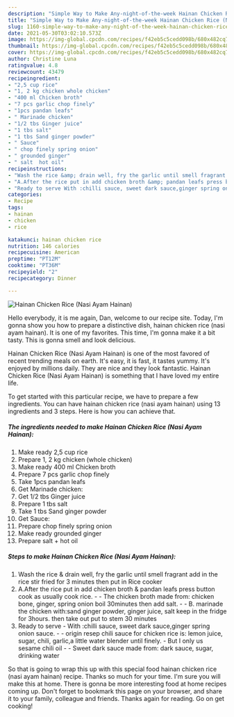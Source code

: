 ```yaml
---
description: "Simple Way to Make Any-night-of-the-week Hainan Chicken Rice (Nasi Ayam Hainan)"
title: "Simple Way to Make Any-night-of-the-week Hainan Chicken Rice (Nasi Ayam Hainan)"
slug: 1160-simple-way-to-make-any-night-of-the-week-hainan-chicken-rice-nasi-ayam-hainan
date: 2021-05-30T03:02:10.573Z
image: https://img-global.cpcdn.com/recipes/f42eb5c5cedd098b/680x482cq70/hainan-chicken-rice-nasi-ayam-hainan-recipe-main-photo.jpg
thumbnail: https://img-global.cpcdn.com/recipes/f42eb5c5cedd098b/680x482cq70/hainan-chicken-rice-nasi-ayam-hainan-recipe-main-photo.jpg
cover: https://img-global.cpcdn.com/recipes/f42eb5c5cedd098b/680x482cq70/hainan-chicken-rice-nasi-ayam-hainan-recipe-main-photo.jpg
author: Christine Luna
ratingvalue: 4.8
reviewcount: 43479
recipeingredient:
- "2,5 cup rice"
- "1, 2 kg chicken whole chicken"
- "400 ml Chicken broth"
- "7 pcs garlic chop finely"
- "1pcs pandan leafs"
- " Marinade chicken"
- "1/2 tbs Ginger juice"
- "1 tbs salt"
- "1 tbs Sand ginger powder"
- " Sauce"
- " chop finely spring onion"
- " grounded ginger"
- " salt  hot oil"
recipeinstructions:
- "Wash the rice &amp; drain well, fry the garlic until smell fragrant add in the rice stir fried for 3 minutes then put in Rice cooker"
- "A.After the rice put in add chicken broth &amp; pandan leafs press button cook as usually cook rice.  The chicken broth made from: chicken bone, ginger, spring onion boil 30minutes then add salt.  B. marinade the chicken with:sand ginger powder, ginger juice, salt keep in the fridge for 3hours. then take out put to stem 30 minutes"
- "Ready to serve With :chilli sauce, sweet dark sauce,ginger spring onion sauce.   origin resep chili sauce for chicken rice is: lemon juice, sugar, chili, garlic,a little water blender until finely.  But I only us sesame chili oil  Sweet dark sauce made from: dark sauce, sugar, drinking water"
categories:
- Recipe
tags:
- hainan
- chicken
- rice

katakunci: hainan chicken rice 
nutrition: 146 calories
recipecuisine: American
preptime: "PT12M"
cooktime: "PT36M"
recipeyield: "2"
recipecategory: Dinner

---
```



![Hainan Chicken Rice (Nasi Ayam Hainan)](https://img-global.cpcdn.com/recipes/f42eb5c5cedd098b/680x482cq70/hainan-chicken-rice-nasi-ayam-hainan-recipe-main-photo.jpg)

Hello everybody, it is me again, Dan, welcome to our recipe site. Today, I'm gonna show you how to prepare a distinctive dish, hainan chicken rice (nasi ayam hainan). It is one of my favorites. This time, I'm gonna make it a bit tasty. This is gonna smell and look delicious.



Hainan Chicken Rice (Nasi Ayam Hainan) is one of the most favored of recent trending meals on earth. It's easy, it is fast, it tastes yummy. It's enjoyed by millions daily. They are nice and they look fantastic. Hainan Chicken Rice (Nasi Ayam Hainan) is something that I have loved my entire life.


To get started with this particular recipe, we have to prepare a few ingredients. You can have hainan chicken rice (nasi ayam hainan) using 13 ingredients and 3 steps. Here is how you can achieve that.

<!--inarticleads1-->

##### The ingredients needed to make Hainan Chicken Rice (Nasi Ayam Hainan):

1. Make ready 2,5 cup rice
1. Prepare 1, 2 kg chicken (whole chicken)
1. Make ready 400 ml Chicken broth
1. Prepare 7 pcs garlic chop finely
1. Take 1pcs pandan leafs
1. Get  Marinade chicken:
1. Get 1/2 tbs Ginger juice
1. Prepare 1 tbs salt
1. Take 1 tbs Sand ginger powder
1. Get  Sauce:
1. Prepare  chop finely spring onion
1. Make ready  grounded ginger
1. Prepare  salt + hot oil




<!--inarticleads2-->

##### Steps to make Hainan Chicken Rice (Nasi Ayam Hainan):

1. Wash the rice &amp; drain well, fry the garlic until smell fragrant add in the rice stir fried for 3 minutes then put in Rice cooker
1. A.After the rice put in add chicken broth &amp; pandan leafs press button cook as usually cook rice. -  - The chicken broth made from: chicken bone, ginger, spring onion boil 30minutes then add salt. -  - B. marinade the chicken with:sand ginger powder, ginger juice, salt keep in the fridge for 3hours. then take out put to stem 30 minutes
1. Ready to serve - With :chilli sauce, sweet dark sauce,ginger spring onion sauce. -  -  origin resep chili sauce for chicken rice is: lemon juice, sugar, chili, garlic,a little water blender until finely. -  But I only us sesame chili oil -  - Sweet dark sauce made from: dark sauce, sugar, drinking water




So that is going to wrap this up with this special food hainan chicken rice (nasi ayam hainan) recipe. Thanks so much for your time. I'm sure you will make this at home. There is gonna be more interesting food at home recipes coming up. Don't forget to bookmark this page on your browser, and share it to your family, colleague and friends. Thanks again for reading. Go on get cooking!
